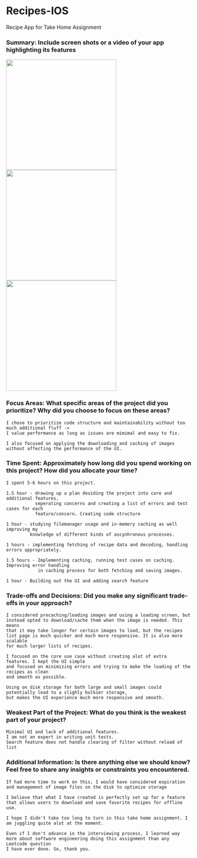 # Recipes-IOS
Recipe App for Take Home Assignment


### Summary: Include screen shots or a video of your app highlighting its features
    
 <img src="https://github.com/user-attachments/assets/f13f575c-414e-4850-97b5-9c4d7441fec3" width="300" />
 <img src="https://github.com/user-attachments/assets/055c27a6-59ea-42ed-a7c5-3108a6b287a3" width="300" />
 <img src="https://github.com/user-attachments/assets/65ecbe2c-ea59-4ccf-a980-34392d1b35b8" width="300" />



### Focus Areas: What specific areas of the project did you prioritize? Why did you choose to focus on these areas?

    I chose to prioritize code structure and maintainability without too much additional fluff -> 
    I value performance as long as issues are mimimal and easy to fix. 
    
    I also focused on applying the downloading and caching of images without affecting the performance of the UI. 
    
    

### Time Spent: Approximately how long did you spend working on this project? How did you allocate your time?

    I spent 5-6 hours on this project.
    
    1.5 hour - drawing up a plan deviding the project into core and additional features,
               seperating concerns and creating a list of errors and test cases for each
               feature/concern. Creating code structure
    
    1 hour - studying filemanager usage and in-memory caching as well improving my 
             knowledge of different kinds of ascynhronous processes. 
    
    1 hours - implementing fetching of recipe data and decoding, handling errors appropriately. 
    
    1.5 hours - Implementing caching, running test cases on caching. Improving error handling 
                in caching process for both fetching and saving images.
    
    1 hour - Building out the UI and adding search feature
    
    

### Trade-offs and Decisions: Did you make any significant trade-offs in your approach?

    I considered precaching/loading images and using a loading screen, but instead opted to download/cache them when the image is needed. This means
    that it may take longer for certain images to load, but the recipes list page is much quicker and much more responsive. It is also more scalable 
    for much larger lists of recipes.
    
    I focused on the core use case without creating alot of extra features. I kept the UI simple
    and focused on minimizing errors and trying to make the loading of the recipes as clean 
    and smooth as possible. 
    
    Using on disk storage for both large and small images could potentially lead to a slighly bulkier storage,
    but makes the UI experience much more responsive and smooth. 
    

    
### Weakest Part of the Project: What do you think is the weakest part of your project?
    
    Minimal UI and lack of additional features. 
    I am not an expert in writing unit tests. 
    Search feature does not handle clearing of filter without reload of list
    
### Additional Information: Is there anything else we should know? Feel free to share any insights or constraints you encountered.

    If had more time to work on this, I would have considered expiration and management of image files on the disk to optimize storage
    
    I believe that what I have created is perfectly set up for a feature that allows users to download and save favorite recipes for offline use. 

    I hope I didn't take too long to turn in this take home assignment. I am juggling quite alot at the moment.

    Even if I don't advance in the interviewing process, I learned way more about software engineering doing this assignment than any Leetcode question 
    I have ever done. So, thank you. 
    
    
    

